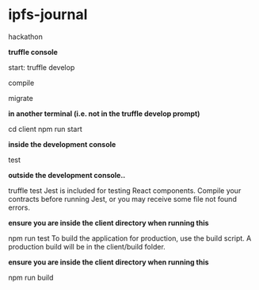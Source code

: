 # ipfs-journal
hackathon

**truffle console**

start: truffle develop

compile

migrate

**in another terminal (i.e. not in the truffle develop prompt)**

cd client
npm run start

**inside the development console**

test

**outside the development console..**

truffle test
Jest is included for testing React components. Compile your contracts before running Jest, or you may receive some file not found errors.

**ensure you are inside the client directory when running this**

npm run test
To build the application for production, use the build script. A production build will be in the client/build folder.

**ensure you are inside the client directory when running this**

npm run build
